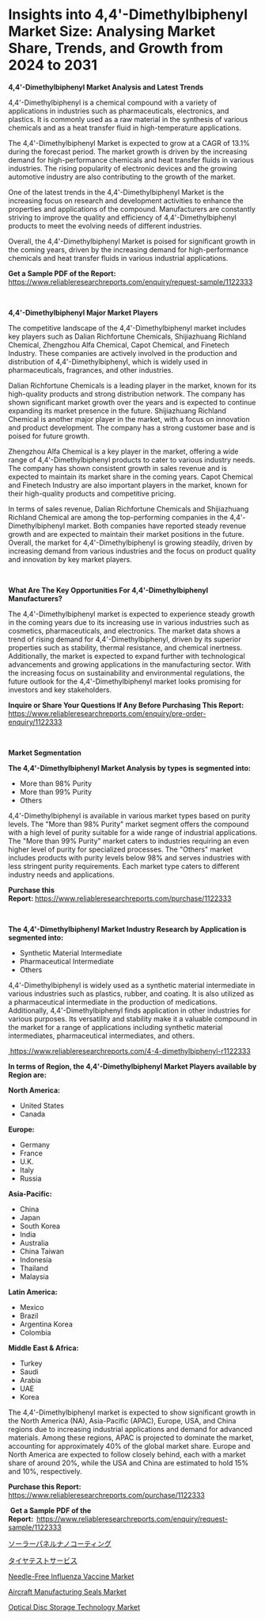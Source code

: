 <p><h1>Insights into 4,4'-Dimethylbiphenyl Market Size: Analysing Market Share, Trends, and Growth from 2024 to 2031</h1></p><p><strong>4,4'-Dimethylbiphenyl Market Analysis and Latest Trends</strong></p>
<p><p>4,4'-Dimethylbiphenyl is a chemical compound with a variety of applications in industries such as pharmaceuticals, electronics, and plastics. It is commonly used as a raw material in the synthesis of various chemicals and as a heat transfer fluid in high-temperature applications.</p><p>The 4,4'-Dimethylbiphenyl Market is expected to grow at a CAGR of 13.1% during the forecast period. The market growth is driven by the increasing demand for high-performance chemicals and heat transfer fluids in various industries. The rising popularity of electronic devices and the growing automotive industry are also contributing to the growth of the market.</p><p>One of the latest trends in the 4,4'-Dimethylbiphenyl Market is the increasing focus on research and development activities to enhance the properties and applications of the compound. Manufacturers are constantly striving to improve the quality and efficiency of 4,4'-Dimethylbiphenyl products to meet the evolving needs of different industries.</p><p>Overall, the 4,4'-Dimethylbiphenyl Market is poised for significant growth in the coming years, driven by the increasing demand for high-performance chemicals and heat transfer fluids in various industrial applications.</p></p>
<p><strong>Get a Sample PDF of the Report:&nbsp;</strong> <a href="https://www.reliableresearchreports.com/enquiry/request-sample/1122333">https://www.reliableresearchreports.com/enquiry/request-sample/1122333</a></p>
<p>&nbsp;</p>
<p><strong>4,4'-Dimethylbiphenyl Major Market Players</strong></p>
<p><p>The competitive landscape of the 4,4'-Dimethylbiphenyl market includes key players such as Dalian Richfortune Chemicals, Shijiazhuang Richland Chemical, Zhengzhou Alfa Chemical, Capot Chemical, and Finetech Industry. These companies are actively involved in the production and distribution of 4,4'-Dimethylbiphenyl, which is widely used in pharmaceuticals, fragrances, and other industries.</p><p>Dalian Richfortune Chemicals is a leading player in the market, known for its high-quality products and strong distribution network. The company has shown significant market growth over the years and is expected to continue expanding its market presence in the future. Shijiazhuang Richland Chemical is another major player in the market, with a focus on innovation and product development. The company has a strong customer base and is poised for future growth.</p><p>Zhengzhou Alfa Chemical is a key player in the market, offering a wide range of 4,4'-Dimethylbiphenyl products to cater to various industry needs. The company has shown consistent growth in sales revenue and is expected to maintain its market share in the coming years. Capot Chemical and Finetech Industry are also important players in the market, known for their high-quality products and competitive pricing.</p><p>In terms of sales revenue, Dalian Richfortune Chemicals and Shijiazhuang Richland Chemical are among the top-performing companies in the 4,4'-Dimethylbiphenyl market. Both companies have reported steady revenue growth and are expected to maintain their market positions in the future. Overall, the market for 4,4'-Dimethylbiphenyl is growing steadily, driven by increasing demand from various industries and the focus on product quality and innovation by key market players.</p></p>
<p>&nbsp;</p>
<p><strong>What Are The Key Opportunities For 4,4'-Dimethylbiphenyl Manufacturers?</strong></p>
<p><p>The 4,4'-Dimethylbiphenyl market is expected to experience steady growth in the coming years due to its increasing use in various industries such as cosmetics, pharmaceuticals, and electronics. The market data shows a trend of rising demand for 4,4'-Dimethylbiphenyl, driven by its superior properties such as stability, thermal resistance, and chemical inertness. Additionally, the market is expected to expand further with technological advancements and growing applications in the manufacturing sector. With the increasing focus on sustainability and environmental regulations, the future outlook for the 4,4'-Dimethylbiphenyl market looks promising for investors and key stakeholders.</p></p>
<p><strong>Inquire or Share Your Questions If Any Before Purchasing This Report:</strong> <a href="https://www.reliableresearchreports.com/enquiry/pre-order-enquiry/1122333">https://www.reliableresearchreports.com/enquiry/pre-order-enquiry/1122333</a></p>
<p>&nbsp;</p>
<p><strong>Market Segmentation</strong></p>
<p><strong>The 4,4'-Dimethylbiphenyl Market Analysis by types is segmented into:</strong></p>
<p><ul><li>More than 98% Purity</li><li>More than 99% Purity</li><li>Others</li></ul></p>
<p><p>4,4'-Dimethylbiphenyl is available in various market types based on purity levels. The "More than 98% Purity" market segment offers the compound with a high level of purity suitable for a wide range of industrial applications. The "More than 99% Purity" market caters to industries requiring an even higher level of purity for specialized processes. The "Others" market includes products with purity levels below 98% and serves industries with less stringent purity requirements. Each market type caters to different industry needs and applications.</p></p>
<p><strong>Purchase this Report:&nbsp;</strong><a href="https://www.reliableresearchreports.com/purchase/1122333">https://www.reliableresearchreports.com/purchase/1122333</a></p>
<p>&nbsp;</p>
<p><strong>The 4,4'-Dimethylbiphenyl Market Industry Research by Application is segmented into:</strong></p>
<p><ul><li>Synthetic Material Intermediate</li><li>Pharmaceutical Intermediate</li><li>Others</li></ul></p>
<p><p>4,4'-Dimethylbiphenyl is widely used as a synthetic material intermediate in various industries such as plastics, rubber, and coating. It is also utilized as a pharmaceutical intermediate in the production of medications. Additionally, 4,4'-Dimethylbiphenyl finds application in other industries for various purposes. Its versatility and stability make it a valuable compound in the market for a range of applications including synthetic material intermediates, pharmaceutical intermediates, and others.</p></p>
<p><a href="https://www.reliableresearchreports.com/4-4-dimethylbiphenyl-r1122333">&nbsp;https://www.reliableresearchreports.com/4-4-dimethylbiphenyl-r1122333</a></p>
<p><strong>In terms of Region, the 4,4'-Dimethylbiphenyl Market Players available by Region are:</strong></p>
<p>
    <p> <strong> North America: </strong>
        <ul>
            <li>United States</li>
            <li>Canada</li>
        </ul>
        </p> 
    <p> <strong> Europe: </strong>
        <ul>
            <li>Germany</li>
            <li>France</li>
            <li>U.K.</li>
            <li>Italy</li>
            <li>Russia</li>
        </ul>
        </p> 
    <p> <strong> Asia-Pacific: </strong>
        <ul>
            <li>China</li>
            <li>Japan</li>
            <li>South Korea</li>
            <li>India</li>
            <li>Australia</li>
            <li>China Taiwan</li>
            <li>Indonesia</li>
            <li>Thailand</li>
            <li>Malaysia</li>
        </ul>
        </p> 
    <p> <strong> Latin America: </strong>
        <ul>
            <li>Mexico</li>
            <li>Brazil</li>
            <li>Argentina Korea</li>
            <li>Colombia</li>
        </ul>
        </p> 
    <p> <strong> Middle East & Africa: </strong>
        <ul>
            <li>Turkey</li>
            <li>Saudi</li>
            <li>Arabia</li>
            <li>UAE</li>
            <li>Korea</li>
        </ul>
    </p>
    </p>
<p><p>The 4,4'-Dimethylbiphenyl market is expected to show significant growth in the North America (NA), Asia-Pacific (APAC), Europe, USA, and China regions due to increasing industrial applications and demand for advanced materials. Among these regions, APAC is projected to dominate the market, accounting for approximately 40% of the global market share. Europe and North America are expected to follow closely behind, each with a market share of around 20%, while the USA and China are estimated to hold 15% and 10%, respectively.</p></p>
<p><strong>Purchase this Report: </strong><a href="https://www.reliableresearchreports.com/purchase/1122333">https://www.reliableresearchreports.com/purchase/1122333</a></p>
<p>&nbsp;<strong>Get a Sample PDF of the Report:&nbsp;&nbsp;</strong><a href="https://www.reliableresearchreports.com/enquiry/request-sample/1122333">https://www.reliableresearchreports.com/enquiry/request-sample/1122333</a></p>
<p><strong></strong></p>
<p><p><a href="https://github.com/ksxzwxabcuynh011/Market-Research-Report-List-2/blob/main/2699664119123.md">ソーラーパネルナノコーティング</a></p><p><a href="https://github.com/mcbeesbxa270/Market-Research-Report-List-2/blob/main/8554174119124.md">タイヤテストサービス</a></p><p><a href="https://github.com/Alonsoolds3wq1d81czn8rbol/Market-Research-Report-List-2/blob/main/needle-free-influenza-vaccine-market.md">Needle-Free Influenza Vaccine Market</a></p><p><a href="https://github.com/yemakinde/Market-Research-Report-List-3/blob/main/aircraft-manufacturing-seals-market.md">Aircraft Manufacturing Seals Market</a></p><p><a href="https://issuu.com/reportprime-2/docs/optical-disc-storage-technology-market-size-2030.p">Optical Disc Storage Technology Market</a></p></p>
